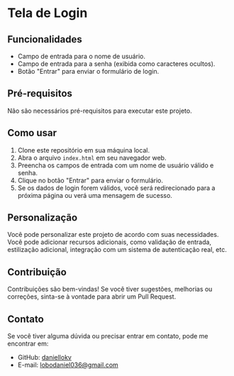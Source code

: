 <!DOCTYPE html>
<html>

<head>
  <meta charset="UTF-8">
</head>

<body>
  <h1>Tela de Login</h1>

  <h2>Funcionalidades</h2>
  <ul>
    <li>Campo de entrada para o nome de usuário.</li>
    <li>Campo de entrada para a senha (exibida como caracteres ocultos).</li>
    <li>Botão "Entrar" para enviar o formulário de login.</li>
  </ul>

  <h2>Pré-requisitos</h2>
  <p>Não são necessários pré-requisitos para executar este projeto.</p>

  <h2>Como usar</h2>
  <ol>
    <li>Clone este repositório em sua máquina local.</li>
    <li>Abra o arquivo <code>index.html</code> em seu navegador web.</li>
    <li>Preencha os campos de entrada com um nome de usuário válido e senha.</li>
    <li>Clique no botão "Entrar" para enviar o formulário.</li>
    <li>Se os dados de login forem válidos, você será redirecionado para a próxima página ou verá uma mensagem de sucesso.</li>
  </ol>

  <h2>Personalização</h2>
  <p>Você pode personalizar este projeto de acordo com suas necessidades. Você pode adicionar recursos adicionais, como validação de entrada, estilização adicional, integração com um sistema de autenticação real, etc.</p>

  <h2>Contribuição</h2>
  <p>Contribuições são bem-vindas! Se você tiver sugestões, melhorias ou correções, sinta-se à vontade para abrir um Pull Request.</p>

  <h2>Contato</h2>
  <p>Se você tiver alguma dúvida ou precisar entrar em contato, pode me encontrar em:</p>
  <ul>
    <li>GitHub: <a href="https://github.com/danielobokv">daniellokv</a></li>
    <li>E-mail: <a href="mailto:lobodaniel036@gmail.com">lobodaniel036@gmail.com</a></li>
  </ul>
</body>

</html>
